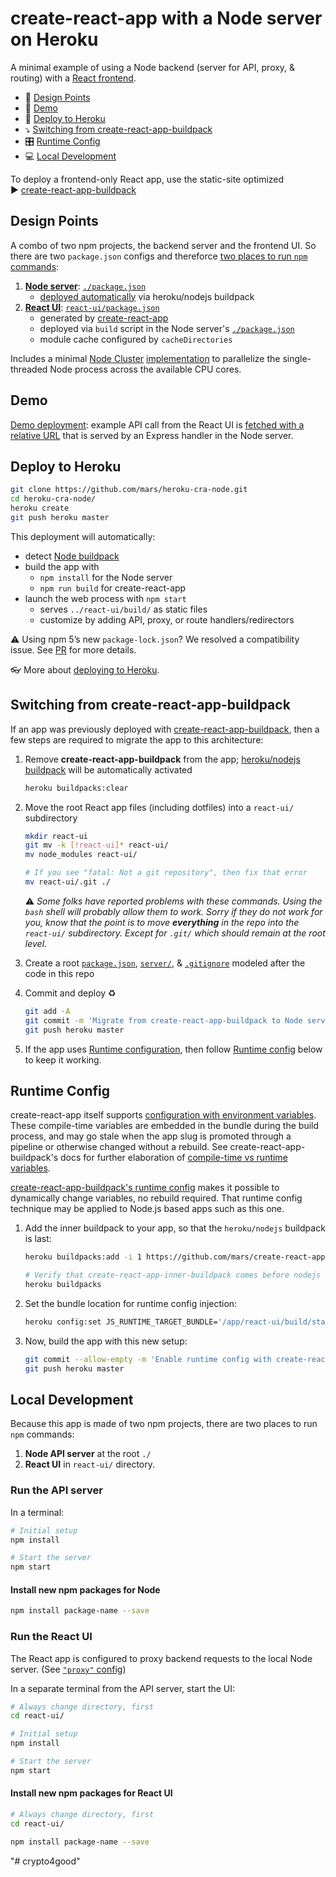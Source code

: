# create-react-app with a Node server on Heroku

A minimal example of using a Node backend (server for API, proxy, & routing) with a [React frontend](https://github.com/facebookincubator/create-react-app).

* 📐 [Design Points](#user-content-design-points)
* 🕺 [Demo](#user-content-demo)
* 🚀 [Deploy to Heroku](#user-content-deploy-to-heroku)
* ⤵️ [Switching from create-react-app-buildpack](#user-content-switching-from-create-react-app-buildpack)
* 🎛 [Runtime Config](#user-content-runtime-config)
* 💻 [Local Development](#user-content-local-development)

To deploy a frontend-only React app, use the static-site optimized  
▶️ [create-react-app-buildpack](https://github.com/mars/create-react-app-buildpack)


## Design Points

A combo of two npm projects, the backend server and the frontend UI. So there are two `package.json` configs and thereforce [two places to run `npm` commands](#user-content-local-development):

  1. [**Node server**](server/): [`./package.json`](package.json)
      * [deployed automatically](https://devcenter.heroku.com/categories/deployment) via heroku/nodejs buildpack
  2. [**React UI**](react-ui/): [`react-ui/package.json`](react-ui/package.json)
      * generated by [create-react-app](https://github.com/facebookincubator/create-react-app)
      * deployed via `build` script in the Node server's [`./package.json`](package.json)
      * module cache configured by `cacheDirectories`

Includes a minimal [Node Cluster](https://nodejs.org/docs/latest-v8.x/api/cluster.html) [implementation](server/index.js) to parallelize the single-threaded Node process across the available CPU cores.

## Demo

[Demo deployment](https://cra-node.herokuapp.com/): example API call from the React UI is [fetched with a relative URL](react-ui/src/App.js#L16) that is served by an Express handler in the Node server.


## Deploy to Heroku

```bash
git clone https://github.com/mars/heroku-cra-node.git
cd heroku-cra-node/
heroku create
git push heroku master
```

This deployment will automatically:

  * detect [Node buildpack](https://elements.heroku.com/buildpacks/heroku/heroku-buildpack-nodejs)
  * build the app with
    * `npm install` for the Node server
    * `npm run build` for create-react-app
  * launch the web process with `npm start`
    * serves `../react-ui/build/` as static files
    * customize by adding API, proxy, or route handlers/redirectors

⚠️ Using npm 5’s new `package-lock.json`? We resolved a compatibility issue. See [PR](https://github.com/mars/heroku-cra-node/pull/10) for more details.

👓 More about [deploying to Heroku](https://devcenter.heroku.com/categories/deployment).


## Switching from create-react-app-buildpack

If an app was previously deployed with [create-react-app-buildpack](https://github.com/mars/create-react-app-buildpack), then a few steps are required to migrate the app to this architecture:

1. Remove **create-react-app-buildpack** from the app; [heroku/nodejs buildpack](https://devcenter.heroku.com/articles/nodejs-support#activation) will be automatically activated
  
    ```bash
    heroku buildpacks:clear
    ```
1. Move the root React app files (including dotfiles) into a `react-ui/` subdirectory

    ```bash
    mkdir react-ui
    git mv -k [!react-ui]* react-ui/
    mv node_modules react-ui/
    
    # If you see "fatal: Not a git repository", then fix that error
    mv react-ui/.git ./
    ```
    ⚠️ *Some folks have reported problems with these commands. Using the `bash` shell will probably allow them to work. Sorry if they do not work for you, know that the point is to move **everything** in the repo into the `react-ui/` subdirectory. Except for `.git/` which should remain at the root level.* 
1. Create a root [`package.json`](package.json), [`server/`](server/), & [`.gitignore`](.gitignore) modeled after the code in this repo
1. Commit and deploy ♻️
  
    ```bash
    git add -A
    git commit -m 'Migrate from create-react-app-buildpack to Node server'
    git push heroku master
    ```
1. If the app uses [Runtime configuration](https://github.com/mars/create-react-app-buildpack/blob/master/README.md#user-content-runtime-configuration), then follow [Runtime config](#user-content-runtime-config) below to keep it working.

## Runtime Config

create-react-app itself supports [configuration with environment variables](https://facebook.github.io/create-react-app/docs/adding-custom-environment-variables). These compile-time variables are embedded in the bundle during the build process, and may go stale when the app slug is promoted through a pipeline or otherwise changed without a rebuild. See create-react-app-buildpack's docs for further elaboration of [compile-time vs runtime variables](https://github.com/mars/create-react-app-buildpack/blob/master/README.md#user-content-compile-time-vs-runtime).

[create-react-app-buildpack's runtime config](https://github.com/mars/create-react-app-buildpack/blob/master/README.md#user-content-runtime-configuration) makes it possible to dynamically change variables, no rebuild required. That runtime config technique may be applied to Node.js based apps such as this one.

1. Add the inner buildpack to your app, so that the `heroku/nodejs` buildpack is last:

   ```bash
   heroku buildpacks:add -i 1 https://github.com/mars/create-react-app-inner-buildpack
   
   # Verify that create-react-app-inner-buildpack comes before nodejs
   heroku buildpacks
   ```
2. Set the bundle location for runtime config injection:

   ```bash
   heroku config:set JS_RUNTIME_TARGET_BUNDLE='/app/react-ui/build/static/js/*.js'
   ```
3. Now, build the app with this new setup:

   ```bash
   git commit --allow-empty -m 'Enable runtime config with create-react-app-inner-buildpack'
   git push heroku master
   ```

## Local Development

Because this app is made of two npm projects, there are two places to run `npm` commands:

1. **Node API server** at the root `./`
1. **React UI** in `react-ui/` directory.

### Run the API server

In a terminal:

```bash
# Initial setup
npm install

# Start the server
npm start
```

#### Install new npm packages for Node

```bash
npm install package-name --save
```


### Run the React UI

The React app is configured to proxy backend requests to the local Node server. (See [`"proxy"` config](react-ui/package.json))

In a separate terminal from the API server, start the UI:

```bash
# Always change directory, first
cd react-ui/

# Initial setup
npm install

# Start the server
npm start
```

#### Install new npm packages for React UI

```bash
# Always change directory, first
cd react-ui/

npm install package-name --save
```
"# crypto4good" 
